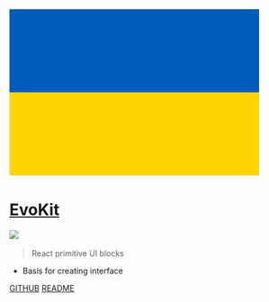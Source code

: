 <!-- _coverpage.md -->

![logo](docs/_media/logo.svg)

# [EvoKit](/)

[![](https://img.shields.io/npm/v/evokit.svg?style=flat-square&colorB=blue)](https://www.npmjs.com/package/evokit)

> React primitive UI blocks

* Basis for creating interface

[GITHUB](https://github.com/docccdev/evokit)
[README](/docs/getting-started/introduction.md)
